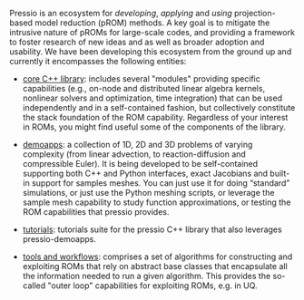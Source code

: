 Pressio is an ecosystem for *developing*, *applying* and *using* projection-based model reduction (pROM) methods. 
A key goal is to mitigate the intrusive nature of pROMs for large-scale codes, and providing a framework to foster research of new ideas and as well as broader adoption and usability. 
We have been developing this ecosystem from the ground up and currently it encompasses the following entities: 

- [core C++ library](https://pressio.github.io/pressio/): includes several "modules" providing specific capabilities (e.g., on-node and distributed linear algebra kernels, nonlinear solvers and optimization, time integration) that can be used independently and in a self-contained fashion, but collectively constitute the stack foundation of the ROM capability. Regardless of your interest in ROMs, you might find useful some of the components of the library.

- [demoapps](https://pressio.github.io/pressio-demoapps/): a collection of 1D, 2D and 3D problems of varying complexity (from linear advection, to reaction-diffusion and compressible Euler). It is being developed to be self-contained supporting both C++ and Python interfaces, exact Jacobians and built-in support for samples meshes. You can just use it for doing “standard” simulations, or just use the Python meshing scripts, or leverage the sample mesh capability to study function approximations, or testing the ROM capabilities that pressio provides.

- [tutorials](https://pressio.github.io/pressio-tutorials/): tutorials suite for the pressio C++ library that also leverages pressio-demoapps. 

- [tools and workflows](https://github.com/Pressio): comprises a set of algorithms for constructing and exploiting ROMs that rely on abstract base classes that encapsulate all the information needed to run a given algorithm. This provides the so-called "outer loop" capabilities for exploiting ROMs, e.g. in UQ. 


